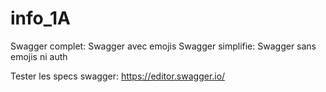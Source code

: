 # info_1A

Swagger complet: Swagger avec emojis
Swagger simplifie: Swagger sans emojis ni auth

Tester les specs swagger: https://editor.swagger.io/


